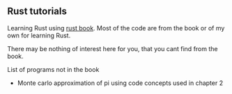## Rust tutorials

Learning Rust using [rust book](https://doc.rust-lang.org/book/second-edition/).
Most of the code are from the book or of my own for learning Rust. 

There may be nothing of interest here for you, that you cant find from the book.


List of programs not in the book

* Monte carlo approximation of pi using code concepts used in chapter 2
